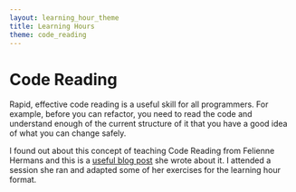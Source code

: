 ```yaml
---
layout: learning_hour_theme
title: Learning Hours
theme: code_reading
---
```


# Code Reading

Rapid, effective code reading is a useful skill for all programmers. For example, before you can refactor, you need to read the code and understand enough of the current structure of it that you have a good idea of what you can change safely. 

I found out about this concept of teaching Code Reading from Felienne Hermans and this is a [useful blog post](https://www.felienne.com/archives/6472) she wrote about it. I attended a session she ran and adapted some of her exercises for the learning hour format. 
